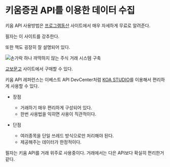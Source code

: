# 키움증권 API를 이용한 데이터 수집

키움 API 사용방법은 [프로그램동산](https://www.youtube.com/channel/UCq7fsrxP6oi6vnYgPkw92jg) 사이트에서 매우 자세하게 무료로 알려준다.


필자는 이 사이트를 강추한다.


또한 책도 굉장히 잘 설명되어 있다. 

![손가락 하나 까딱하지 않는 주식 거래 시스템 구축](https://raw.githubusercontent.com/programgarden/book/master/images/banner_2.png)


[교보문고](http://www.kyobobook.co.kr/product/detailViewKor.laf?mallGb=KOR&ejkGb=KOR&barcode=9791158392024) 사이트에서 구매할 수 있다.


키움 API 레퍼런스는 이베스트 API DevCenter처럼 [KOA STUDIO](https://www.kiwoom.com/h/customer/download/VOpenApiInfoView)를 이용해서 편리하게 사용할 수 있다.

- 장점
  + 거래하기 매우 편리하게 구성되어 있다.
  + 한번 사용법을 익히면 사용이 직관적이다. 


- 단점
  + 여러종목을 단일 쓰레드 방식으로만 처리해야 된다.
  + 제공해주는 데이터가 한정적이다.


필자는 키움 API를 거래 위주로 사용중이다. 거래에서는 다은 API보다 확실히 편리한거 같다.
